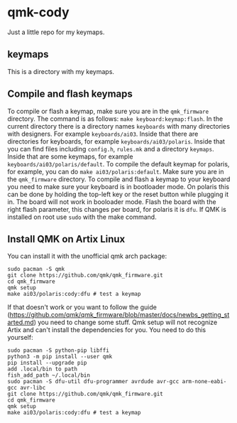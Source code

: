 # qmk-cody

Just a little repo for my keymaps.

## keymaps

This is a directory with my keymaps.

## Compile and flash keymaps
To compile or flash a keymap, make sure you are in the `qmk_firmware` directory.
The command is as follows: `make keyboard:keymap:flash`.
In the current directory there is a directory names `keyboards` with many directories with designers.
For example `keyboards/ai03`. Inside that there are directories for keyboards, for example `keyboards/ai03/polaris`.
Inside that you can find files including `config.h`, `rules.mk` and a directory `keymaps`.
Inside that are some keymaps, for example `keyboards/ai03/polaris/default`.
To compile the default keymap for polaris, for example, you can do `make ai03/polaris:default`.
Make sure you are in the `qmk_firmware` directory.
To compile and flash a keymap to your keyboard you need to make sure your keyboard is in bootloader mode.
On polaris this can be done by holding the top-left key or the reset button while plugging it in.
The board will not work in booloader mode.
Flash the board with the right flash parameter, this changes per board, for polaris it is `dfu`.
If QMK is installed on root use `sudo` with the make command.

## Install QMK on Artix Linux
You can install it with the unofficial qmk arch package:
```
sudo pacman -S qmk
git clone https://github.com/qmk/qmk_firmware.git
cd qmk_firmware
qmk setup
make ai03/polaris:cody:dfu # test a keymap
```
If that doesn't work or you want to follow the guide
(https://github.com/qmk/qmk_firmware/blob/master/docs/newbs_getting_started.md)
you need to change some stuff. Qmk setup will not recognize Artix and can't install the dependencies for you.
You need to do this yourself:
```
sudo pacman -S python-pip libffi
python3 -m pip install --user qmk
pip install --upgrade pip
add .local/bin to path
fish_add_path ~/.local/bin
sudo pacman -S dfu-util dfu-programmer avrdude avr-gcc arm-none-eabi-gcc avr-libc
git clone https://github.com/qmk/qmk_firmware.git
cd qmk_firmware
qmk setup
make ai03/polaris:cody:dfu # test a keymap
```
